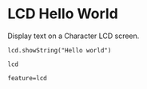 # LCD Hello World

Display text on a Character LCD screen.

```blocks
lcd.showString("Hello world")
```

```package
lcd
```

```config
feature=lcd
```